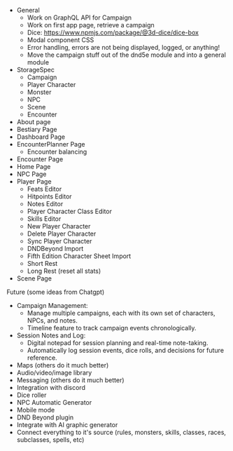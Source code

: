 
- General
  - Work on GraphQL API for Campaign
  - Work on first app page, retrieve a campaign
  - Dice: https://www.npmjs.com/package/@3d-dice/dice-box
  - Modal component CSS
  - Error handling, errors are not being displayed, logged, or anything!
  - Move the campaign stuff out of the dnd5e module and into a general module
- StorageSpec 
  - Campaign
  - Player Character
  - Monster
  - NPC
  - Scene
  - Encounter
- About page
- Bestiary Page
- Dashboard Page
- EncounterPlanner Page
  - Encounter balancing
- Encounter Page
- Home Page
- NPC Page
- Player Page
  - Feats Editor
  - Hitpoints Editor
  - Notes Editor
  - Player Character Class Editor
  - Skills Editor
  - New Player Character
  - Delete Player Character
  - Sync Player Character
  - DNDBeyond Import
  - Fifth Edition Character Sheet Import
  - Short Rest
  - Long Rest (reset all stats)
- Scene Page

Future (some ideas from Chatgpt)
- Campaign Management:
  - Manage multiple campaigns, each with its own set of characters, NPCs, and notes.
  - Timeline feature to track campaign events chronologically.
- Session Notes and Log:
  - Digital notepad for session planning and real-time note-taking.
  - Automatically log session events, dice rolls, and decisions for future reference.
- Maps (others do it much better)
- Audio/video/image library
- Messaging (others do it much better)
- Integration with discord
- Dice roller
- NPC Automatic Generator
- Mobile mode
- DND Beyond plugin
- Integrate with AI graphic generator
- Connect everything to it's source (rules, monsters, skills, classes, races, subclasses, spells, etc)

